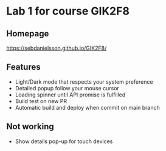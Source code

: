 # Lab 1 for course GIK2F8

## Homepage

<https://sebdanielsson.github.io/GIK2F8/>

## Features

* Light/Dark mode that respects your system preference
* Detailed popup follow your mouse cursor
* Loading spinner until API promise is fulfilled
* Build test on new PR
* Automatic build and deploy when commit on main branch

## Not working

* Show details pop-up for touch devices
